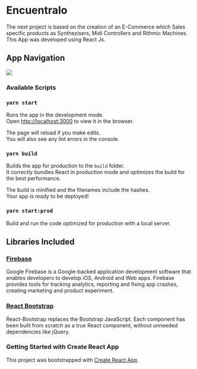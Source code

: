 # Encuentralo

The next project is based on the creation of an E-Commerce which Sales specific products as Synthezisers, Midi Controllers and Rithmic Machines.
This App was developed using React Js.

## App Navigation

![](Encuentralo.gif)

### Available Scripts

### `yarn start`

Runs the app in the development mode.\
Open [http://localhost:3000](http://localhost:3000) to view it in the browser.

The page will reload if you make edits.\
You will also see any lint errors in the console.

### `yarn build`

Builds the app for production to the `build` folder.\
It correctly bundles React in production mode and optimizes the build for the best performance.

The build is minified and the filenames include the hashes.\
Your app is ready to be deployed!

### `yarn start:prod`

Build and run the code optimized for production with a local server.

## Libraries Included

### [Firebase](https://firebase.google.com/docs?hl=es)

Google Firebase is a Google-backed application development software that enables developers to develop iOS, Android and Web apps. Firebase provides tools for tracking analytics, reporting and fixing app crashes, creating marketing and product experiment.

### [React Bootstrap](https://react-bootstrap.github.io/)

React-Bootstrap replaces the Bootstrap JavaScript. Each component has been built from scratch as a true React component, without unneeded dependencies like jQuery.

### Getting Started with Create React App

This project was bootstrapped with [Create React App](https://github.com/facebook/create-react-app).

